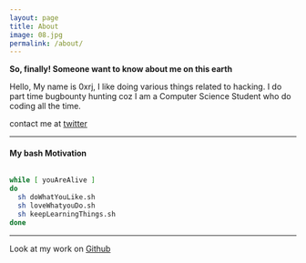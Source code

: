 ```yaml
---
layout: page
title: About
image: 08.jpg
permalink: /about/
---
```


__So, finally! Someone want to know about me on this earth__

Hello, My name is 0xrj, I like doing various things related to hacking. I do part time bugbounty hunting coz I am a Computer Science Student who do coding all the time.

contact me at [twitter](https://twitter.com/0xrj_ "twitter @0xrj_")

---

#### My bash Motivation

```bash

while [ youAreAlive ]
do
  sh doWhatYouLike.sh
  sh loveWhatyouDo.sh
  sh keepLearningThings.sh
done

```

---

Look at my work on [Github](https://github.com/0xrj)
